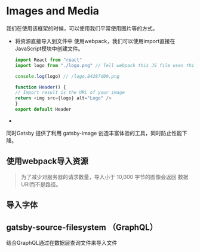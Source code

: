 # Images and Media
我们在使用该框架的时候，可以使用我们平常使用图片等的方式。
- 将资源直接导入到文件中
    使用webpack，我们可以使用import直接在JavaScript模块中创建文件。
    ```javascript
    import React from "react"
    import logo from "./logo.png" // Tell webpack this JS file uses this image

    console.log(logo) // /logo.84287d09.png

    function Header() {
    // Import result is the URL of your image
    return <img src={logo} alt="Logo" />
    }
    export default Header
    ```
- 
同时Gatsby 提供了利用 gatsby-image 创造丰富体验的工具，同时防止性能下降。

## 使用webpack导入资源

> 为了减少对服务器的请求数量，导入小于 10,000 字节的图像会返回 数据 URI而不是路径。

## 导入字体

## gatsby-source-filesystem （GraphQL）

结合GraphQL通过在数据层查询文件来导入文件